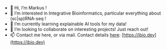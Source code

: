 - 👋 Hi, I’m Markus !
- 👀 I’m interested in Integrative Bioinformatics, particular everything about (sc|sp)RNA-seq !
- 🌱 I’m currently learning explainable AI tools for my data!
- 💞️ I’m looking to collaborate on interesting projects! Just reach out!
- 📫 Contact me here, or via mail. Contact details [here](https://ibio.dev): [https://ibio.dev](https://ibio.dev)

<!---
mjoppich/mjoppich is a ✨ special ✨ repository because its `README.md` (this file) appears on your GitHub profile.
You can click the Preview link to take a look at your changes.
--->
